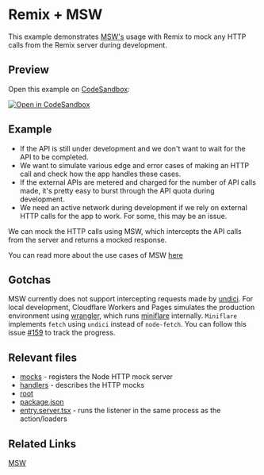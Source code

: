 # Remix + MSW

This example demonstrates [MSW's][msw] usage with Remix to mock any HTTP calls from the Remix server during development.

## Preview

Open this example on [CodeSandbox](https://codesandbox.com):

[![Open in CodeSandbox](https://codesandbox.io/static/img/play-codesandbox.svg)](https://codesandbox.io/s/github/remix-run/remix/tree/main/examples/msw)

## Example

- If the API is still under development and we don't want to wait for the API to be completed.
- We want to simulate various edge and error cases of making an HTTP call and check how the app handles these cases.
- If the external APIs are metered and charged for the number of API calls made, it's pretty easy to burst through the API quota during development.
- We need an active network during development if we rely on external HTTP calls for the app to work. For some, this may be an issue.

We can mock the HTTP calls using MSW, which intercepts the API calls from the server and returns a mocked response.

You can read more about the use cases of MSW [here](https://mswjs.io/docs/#when-to-mock-api)

## Gotchas

MSW currently does not support intercepting requests made by [undici](https://undici.nodejs.org/#/). For local development, Cloudflare Workers and Pages simulates the production environment using [wrangler](https://developers.cloudflare.com/workers/cli-wrangler), which runs [miniflare](https://github.com/cloudflare/miniflare) internally. `Miniflare` implements `fetch` using `undici` instead of `node-fetch`. You can follow this issue [#159](https://github.com/mswjs/interceptors/issues/159) to track the progress.

## Relevant files

- [mocks](./mocks/index.js) - registers the Node HTTP mock server
- [handlers](./mocks/handlers.js) - describes the HTTP mocks
- [root](./app/root.tsx)
- [package.json](./package.json)
- [entry.server.tsx](./app/entry.server.tsx) - runs the listener in the same process as the action/loaders


## Related Links

[MSW][msw]

[msw]: https://mswjs.io/
